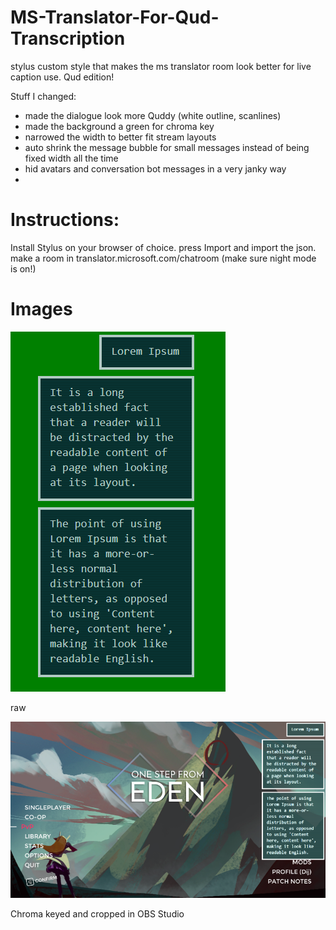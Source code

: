 # MS-Translator-For-Qud-Transcription
stylus custom style that makes the ms translator room look better for live caption use. Qud edition!

Stuff I changed:
- made the dialogue look more Quddy (white outline, scanlines)
- made the background a green for chroma key
- narrowed the width to better fit stream layouts
- auto shrink the message bubble for small messages instead of being fixed width all the time
- hid avatars and conversation bot messages in a very janky way
- 
# Instructions:

Install Stylus on your browser of choice. press Import and import the json. make a room in translator.microsoft.com/chatroom (make sure night mode is on!)

# Images 
![screenshot](https://raw.githubusercontent.com/Wreckstation/MS-Translator-For-Qud-Transcription/main/ex1.png)

raw

![screenshot](https://raw.githubusercontent.com/Wreckstation/MS-Translator-For-Qud-Transcription/main/ex2.png)

Chroma keyed and cropped in OBS Studio
